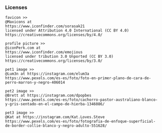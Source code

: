 ### Licenses

    favicon >>
    @Maxicons at
    https://www.iconfinder.com/sorasak21
    licensed under Attribution 4.0 International (CC BY 4.0)
    https://creativecommons.org/licenses/by/4.0/

    profile picture >>
    @iconPerk.com at
    https://www.iconfinder.com/emojious
    licensed under tribution 3.0 Unported (CC BY 3.0)
    https://creativecommons.org/licenses/by/3.0/

    pet1 image >>
    @Lum3n at https://instagram.com/elum3a
    https://www.pexels.com/es-es/foto/foto-en-primer-plano-de-cara-de-perro-marron-y-negro-406014

    pet2 image >>
    @Brett at https://instagram.com/dpopbes
    https://www.pexels.com/es-es/foto/cachorro-pastor-australiano-blanco-y-gris-sentado-en-el-campo-de-hierba-1346086/

    pet3 image >>
    @Kat at https://instagram.com/Kat.Loves.Steve
    https://www.pexels.com/es-es/foto/fotografia-de-enfoque-superficial-de-border-collie-blanco-y-negro-adulto-551628/